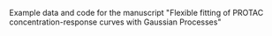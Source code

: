 Example data and code for the manuscript "Flexible fitting of PROTAC concentration-response curves with Gaussian Processes"

